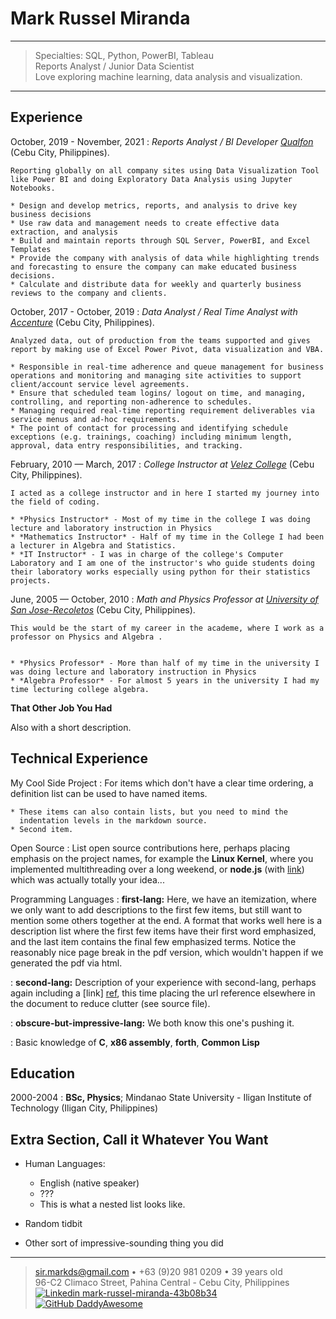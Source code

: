 Mark Russel Miranda
============

----

> Specialties: SQL, Python, PowerBI, Tableau\
> Reports Analyst / Junior Data Scientist\
> Love exploring machine learning, data analysis and visualization.

----

Experience
----------

October, 2019 - November, 2021
:   *Reports Analyst / BI Developer [Qualfon](https://www.qualfon.com/)*
    (Cebu City, Philippines).

    Reporting globally on all company sites using Data Visualization Tool like Power BI and doing Exploratory Data Analysis using Jupyter Notebooks.
    
    * Design and develop metrics, reports, and analysis to drive key business decisions
    * Use raw data and management needs to create effective data extraction, and analysis
    * Build and maintain reports through SQL Server, PowerBI, and Excel Templates
    * Provide the company with analysis of data while highlighting trends and forecasting to ensure the company can make educated business decisions. 
    * Calculate and distribute data for weekly and quarterly business reviews to the company and clients.

October, 2017 - October, 2019
:   *Data Analyst / Real Time Analyst with
    [Accenture](https://www.accenture.com/ph-en)* (Cebu City, Philippines).

    Analyzed data, out of production from the teams supported and gives report by making use of Excel Power Pivot, data visualization and VBA.

    * Responsible in real-time adherence and queue management for business operations and monitoring and managing site activities to support client/account service level agreements.
    * Ensure that scheduled team logins/ logout on time, and managing, controlling, and reporting non-adherence to schedules.
    * Managing required real-time reporting requirement deliverables via service menus and ad-hoc requirements.
    * The point of contact for processing and identifying schedule exceptions (e.g. trainings, coaching) including minimum length, approval, data entry responsibilities, and tracking.

February, 2010 — March, 2017
:   *College Instructor at [Velez College](hhttp://www.velezcollege.com/)*
    (Cebu City, Philippines).

    I acted as a college instructor and in here I started my journey into the field of coding.

    * *Physics Instructor* - Most of my time in the college I was doing lecture and laboratory instruction in Physics
    * *Mathematics Instructor* - Half of my time in the College I had been a lecturer in Algebra and Statistics.
    * *IT Instructor* - I was in charge of the college's Computer Laboratory and I am one of the instructor's who guide students doing their laboratory works especially using python for their statistics projects. 
    
June, 2005 — October, 2010
:   *Math and Physics Professor at [University of San Jose-Recoletos](https://usjr.edu.ph/)* (Cebu City, Philippines).

    This would be the start of my career in the academe, where I work as a professor on Physics and Algebra .  


    * *Physics Professor* - More than half of my time in the university I was doing lecture and laboratory instruction in Physics
    * *Algebra Professor* - For almost 5 years in the university I had my time lecturing college algebra. 


**That Other Job You Had**

Also with a short description.

Technical Experience
--------------------

My Cool Side Project
:   For items which don't have a clear time ordering, a definition
    list can be used to have named items.

    * These items can also contain lists, but you need to mind the
      indentation levels in the markdown source.
    * Second item.

Open Source
:   List open source contributions here, perhaps placing emphasis on
    the project names, for example the **Linux Kernel**, where you
    implemented multithreading over a long weekend, or **node.js**
    (with [link](http://nodejs.org)) which was actually totally
    your idea...

Programming Languages
:   **first-lang:** Here, we have an itemization, where we only want
    to add descriptions to the first few items, but still want to
    mention some others together at the end. A format that works well
    here is a description list where the first few items have their
    first word emphasized, and the last item contains the final few
    emphasized terms. Notice the reasonably nice page break in the pdf
    version, which wouldn't happen if we generated the pdf via html.

:   **second-lang:** Description of your experience with second-lang,
    perhaps again including a [link] [ref], this time placing the url
    reference elsewhere in the document to reduce clutter (see source
    file). 

:   **obscure-but-impressive-lang:** We both know this one's pushing
    it.

:   Basic knowledge of **C**, **x86 assembly**, **forth**, **Common Lisp**

[ref]: https://github.com/githubuser/superlongprojectname

Education
---------

2000-2004
:   **BSc, Physics**; Mindanao State University - Iligan Institute of Technology (Iligan City, Philippines)


Extra Section, Call it Whatever You Want
----------------------------------------

* Human Languages:

     * English (native speaker)
     * ???
     * This is what a nested list looks like.

* Random tidbit

* Other sort of impressive-sounding thing you did

----

> <sir.markds@gmail.com> • +63 (9)20 981 0209 • 39 years old\
> 96-C2 Climaco Street, Pahina Central - Cebu City, Philippines\
> [![Linkedin](https://i.stack.imgur.com/gVE0j.png) mark-russel-miranda-43b08b34](https://www.linkedin.com/in/mark-russel-miranda-43b08b34/)\
> [![GitHub](https://i.stack.imgur.com/tskMh.png) DaddyAwesome](https://github.com/daddyawesome)
